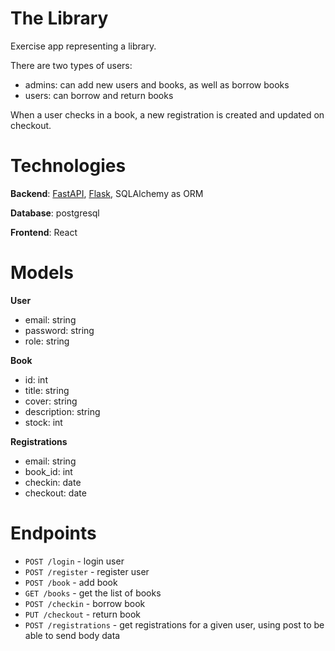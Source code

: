 # The Library

Exercise app representing a library. 

There are two types of users:

- admins: can add new users and books, as well as borrow books
- users: can borrow and return books

When a user checks in a book, a new registration is created and updated on checkout. 

# Technologies

**Backend**: [FastAPI](https://github.com/m-daniela/library), [Flask](https://github.com/m-daniela/library/tree/flask), SQLAlchemy as ORM

**Database**: postgresql

**Frontend**: React

# Models

**User**

- email: string
- password: string
- role: string


**Book**

- id: int
- title: string
- cover: string
- description: string
- stock: int


**Registrations**

- email: string
- book_id: int
- checkin: date
- checkout: date

# Endpoints

- `POST /login` - login user
- `POST /register` - register user
- `POST /book` - add book
- `GET /books` - get the list of books
- `POST /checkin` - borrow book
- `PUT /checkout` - return book
- `POST /registrations` - get registrations for a given user, using post to be able to send body data
